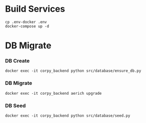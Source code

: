 # Build Services

```
cp .env-docker .env
docker-compose up -d
```

# DB Migrate

### DB Create
```
docker exec -it corpy_backend python src/database/ensure_db.py
```

### DB Migrate
```
docker exec -it corpy_backend aerich upgrade
```

### DB Seed
```
docker exec -it corpy_backend python src/database/seed.py
```
